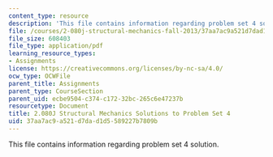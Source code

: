 ```yaml
---
content_type: resource
description: 'This file contains information regarding problem set 4 solution. '
file: /courses/2-080j-structural-mechanics-fall-2013/37aa7ac9a521d7dad1d5589227b7809b_MIT2_080JF13_ProbSet_4_Sol.pdf
file_size: 608403
file_type: application/pdf
learning_resource_types:
- Assignments
license: https://creativecommons.org/licenses/by-nc-sa/4.0/
ocw_type: OCWFile
parent_title: Assignments
parent_type: CourseSection
parent_uid: ecbe9504-c374-c172-32bc-265c6e47237b
resourcetype: Document
title: 2.080J Structural Mechanics Solutions to Problem Set 4
uid: 37aa7ac9-a521-d7da-d1d5-589227b7809b
---
```

This file contains information regarding problem set 4 solution. 